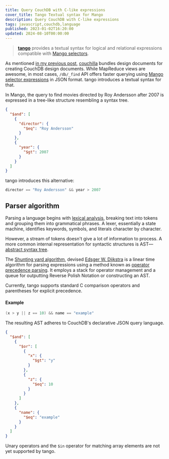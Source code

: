 ```yaml
---
title: Query CouchDB with C-like expressions
cover_title: Tango Textual syntax for Mango
description: Query CouchDB with C-like expressions
tags: javascript,couchdb,language
published: 2023-01-02T16:20:00
updated: 2024-08-10T00:00:00
---
```


> [**tango**](https://github.com/onur1/tango) provides a textual syntax for logical and relational expressions compatible with [Mango selectors](https://docs.couchdb.org/en/stable/api/database/find.html).

As mentioned [in my previous post](./couchilla.md), [couchilla](https://github.com/onur1/couchilla) bundles design documents for creating CouchDB design documents. While MapReduce views are awesome, in most cases, `/db/_find` API offers faster querying using [Mango selector expressions](https://docs.couchdb.org/en/stable/api/database/find.html)  in JSON format. tango introduces a textual syntax for that.

In Mango, the query to find movies directed by Roy Andersson after 2007 is expressed in a tree-like structure resembling a syntax tree.

```json
{
  "$and": [
    {
      "director": {
        "$eq": "Roy Andersson"
      }
    },
    {
      "year": {
        "$gt": 2007
      }
    }
  ]
}
```

tango introduces this alternative:

```c
director == "Roy Andersson" && year > 2007
```

## Parser algorithm

Parsing a language begins with [lexical analysis](https://en.wikipedia.org/wiki/Lexical_analysis), breaking text into tokens and grouping them into grammatical phrases. A lexer, essentially a state machine, identifies keywords, symbols, and literals character by character.

However, a stream of tokens doesn't give a lot of information to process. A more common internal representation for syntactic structures is AST&mdash; [abstract syntax tree](https://en.wikipedia.org/wiki/Abstract_syntax_tree).

The [Shunting yard algorithm](https://en.wikipedia.org/wiki/Shunting_yard_algorithm), devised [Edsger W. Dijkstra](https://en.wikipedia.org/wiki/Edsger_W._Dijkstra) is a linear time algorithm for parsing expressions using a method known as [operator precedence parsing](https://en.wikipedia.org/wiki/Operator-precedence_parser). It employs a stack for operator management and a queue for outputting Reverse Polish Notation or constructing an AST.

Currently, tango supports standard C comparison operators and parentheses for explicit precedence.

#### Example

```c
(x > y || z == 10) && name == "example"
```

The resulting AST adheres to CouchDB's declarative JSON query language.

```json
{
  "$and": [
    {
      "$or": [
        {
          "x": {
            "$gt": "y"
          }
        },
        {
          "z": {
            "$eq": 10
          }
        }
      ]
    },
    {
      "name": {
        "$eq": "example"
      }
    }
  ]
}
```

Unary operators and the `$in` operator for matching array elements are not yet supported by tango.
